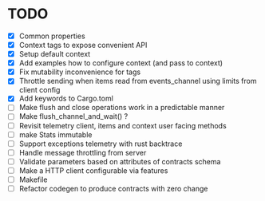 # TODO
- [x] Common properties
- [x] Context tags to expose convenient API
- [x] Setup default context
- [x] Add examples how to configure context (and pass to context)
- [x] Fix mutability inconvenience for tags
- [x] Throttle sending when items read from events_channel using limits from client config
- [x] Add keywords to Cargo.toml
- [ ] Make flush and close operations work in a predictable manner
- [ ] Make flush_channel_and_wait() ?
- [ ] Revisit telemetry client, items and context user facing methods 
- [ ] make Stats immutable
- [ ] Support exceptions telemetry with rust backtrace
- [ ] Handle message throttling from server
- [ ] Validate parameters based on attributes of contracts schema
- [ ] Make a HTTP client configurable via features
- [ ] Makefile
- [ ] Refactor codegen to produce contracts with zero change
